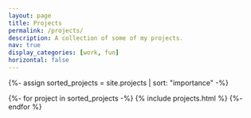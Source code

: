 ```yaml
---
layout: page
title: Projects
permalink: /projects/
description: A collection of some of my projects.
nav: true
display_categories: [work, fun]
horizontal: false
---
```


<!-- pages/projects.md -->
<div class="projects">

  {%- assign sorted_projects = site.projects | sort: "importance" -%}
  <!-- Generate cards for each project -->
  <div class="container">
    <div class="row row-cols-3">
    {%- for project in sorted_projects -%}
      {% include projects.html %}
    {%- endfor %}
    </div>
  </div>
</div>
